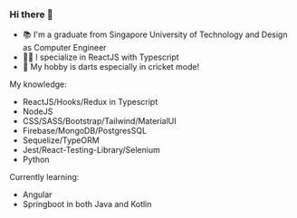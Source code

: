 ### Hi there 👋

- 📚 I'm a graduate from Singapore University of Technology and Design as Computer Engineer
- 👨‍💻 I specialize in ReactJS with Typescript
- 🎯 My hobby is darts especially in cricket mode!

My knowledge:
- ReactJS/Hooks/Redux in Typescript
- NodeJS
- CSS/SASS/Bootstrap/Tailwind/MaterialUI
- Firebase/MongoDB/PostgresSQL
- Sequelize/TypeORM
- Jest/React-Testing-Library/Selenium
- Python

Currently learning:
- Angular
- Springboot in both Java and Kotlin

<!--
**mongchanghsi/mongchanghsi** is a ✨ _special_ ✨ repository because its `README.md` (this file) appears on your GitHub profile.

Here are some ideas to get you started:

- 🔭 I’m currently working on ...
- 🌱 I’m currently learning ...
- 👯 I’m looking to collaborate on ...
- 🤔 I’m looking for help with ...
- 💬 Ask me about ...
- 📫 How to reach me: ...
- 😄 Pronouns: ...
- ⚡ Fun fact: ...
-->
